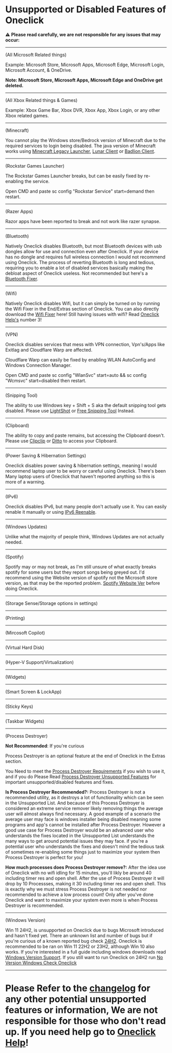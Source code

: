 # Unsupported or Disabled Features of Oneclick
⚠️ **Please read carefully, we are not responsible for any issues that may occur:**
___

(All Microsoft Related things)

Example: Microsoft Store, Microsoft Apps, Microsoft Edge, Microsoft Login, Microsoft Account, & OneDrive.

**Note: Microsoft Store, Microsoft Apps, Microsoft Edge and OneDrive get deleted.**
___

(All Xbox Related things & Games)

Example: Xbox Game Bar, Xbox DVR, Xbox App, Xbox Login, or any other Xbox related games.
___

(Minecraft)

You cannot play the Windows store/Bedrock version of Minecraft due to the required services to login being disabled. The java version of Minecraft works using [Minecraft Legacy Launcher](https://aka.ms/minecraftClientWindows), [Lunar Client](https://www.lunarclient.com/download) or [Badlion Client](https://www.badlion.net/).
___

(Rockstar Games Launcher) 

The Rockstar Games Launcher breaks, but can be easily fixed by re-enabling the service.

Open CMD and paste sc config "Rockstar Service" start=demand then restart.
___

(Razer Apps) 

Razor apps have been reported to break and not work like razer synapse.
___

(Bluetooth)

Natively Oneclick disables Bluetooth, but most Bluetooth devices with usb dongles allow for use and connection even after Oneclick. If your device has no dongle and requires full wireless connection I would not recommend using Oneclick. The process of reverting Bluetooth is long and tedious, requiring you to enable a lot of disabled services basically making the debloat aspect of Oneclick useless. Not recommended but here's a [Bluetooth Fixer](https://github.com/QuakedK/Downloads/blob/main/Bluetooth%20Fixer.bat).
___

(Wifi)

Natively Oneclick disables Wifi, but it can simply be turned on by running the Wifi Fixer in the End/Extras section of Oneclick. You can also directly download the [Wifi Fixer](https://github.com/QuakedK/Downloads/blob/main/Turn%20On%20Wifi.bat) here! Still having issues with wifi? Read [Oneclick Help's](https://github.com/QuakedK/Oneclick/blob/main/Help/Oneclick%20Help.md) number 3!
___

(VPN)

Oneclick disables services that mess with VPN connection, Vpn's/Apps like Exitlag and Cloudflare Warp are affected.

Cloudflare Warp can easily be fixed by enabling WLAN AutoConfig and Windows Connection Manager.

Open CMD and paste sc config "WlanSvc" start=auto &&  sc config "Wcmsvc" start=disabled then restart.
___

(Snipping Tool)

The ability to use Windows key + Shift + S aka the default snipping tool gets disabled. Please use [LightShot](https://app.prntscr.com/en/download.html) or [Free Snipping Tool](https://freesnippingtool.com/download) Instead.
___

(Clipboard)

The ability to copy and paste remains, but accessing the Clipboard doesn't. Please use [Clipclip](https://app.prntscr.com/en/download.html) or [Ditto](https://ditto-cp.sourceforge.io/) to access your Clipboard.
___

(Power Saving & Hibernation Settings)

Oneclick disables power saving & hibernation settings, meaning I would recommend laptop user to be worry or careful using Oneclick. There's been Many laptop users of Oneclick that haven't reported anything so this is more of a warning.
___

(IPv6)

Oneclick disables IPv6, but many people don't actually use it. You can easily renable it manually or using [IPv6 Reenable](https://github.com/QuakedK/Downloads/blob/main/IPv6%20Reenable.bat).
___

(Windows Updates)

Unlike what the majority of people think, Windows Updates are not actually needed.
___

(Spotify)

Spotify may or may not break, as I'm still unsure of what exactly breaks spotify for some users but they report songs being greyed out. 
I'd recommend using the Website version of spotify not the Microsoft store version, as that may be the reported problem. [Spotify Website Ver](https://www.spotify.com/de-en/download/windows/) before doing Oneclick.
___

(Storage Sense/Storage options in settings)
___

(Printing)
___

(Mircosoft Copilot)
___

(Virtual Hard Disk)
___

(Hyper-V Support/Virtualization)
___

(Widgets)
___

(Smart Screen & LockApp)
___

(Sticky Keys)
___

(Taskbar Widgets)
___

(Process Destroyer)

**Not Recommended**: If you're curious

Process Destroyer is an optional feature at the end of Oneclick in the Extras section.

You Need to meet the [Process Destroyer Requirements](https://github.com/QuakedK/Process-Destroyer/blob/main/Requirements.md) if you wish to use it, and if you do 
Please Read [Process Destroyer Unsupported Features](https://github.com/QuakedK/Process-Destroyer/blob/main/Unsupported%20Features.md) for important unsupported/disabled features and fixes.

**Is Process Destroyer Recommended?:** Process Destroyer is not a recommended utility, as it destroys a lot of functionality which can be seen in the Unsupported List. And because of this Process Destroyer is considered an extreme service remover likely removing things the average user will almost always find necessary. A good example of a scenario the average user may face is windows installer being disabled meaning some programs and app's cannot be installed after Process Destroyer. However a good use case for Process Destroyer would be an advanced user who understands the fixes located in the Unsupported List understands the many ways to get around potential issues they may face. if you're a potential user who understands the fixes and doesn't mind the tedious task of sometimes re-enabling some things just to maximize your system then Process Destroyer is perfect for you!

**How much processes does Process Destroyer remove?:** After the idea use of Oneclick with no wifi idling for 15 minutes, you'll likly be around 40 including timer res and open shell. After the use of Process Destroyer it will drop by 10 Processses, making it 30 including timer res and open shell. This is exactly why we must stress Process Destroyer is not needed nor recommended to achieve a low process count! Only after you've done Oneclick and want to maximize your system even more is when Process Destroyer is recommended.
___

(Windows Version)

Win 11 24H2, is unsupported on Oneclick due to bugs Microsoft introduced and hasn't fixed yet. There an unknown list and number of bugs but if you're curious of a known reported bug check [24H2](https://github.com/QuakedK/Oneclick/issues/4). Oneclick is recommended to be ran on Win 11 22H2 or 23H2, although Win 10 also works. If you're interested in a full guide including windows downloads read [Windows Version Support](https://github.com/QuakedK/Oneclick/blob/main/Help/Windows%20Version%20Support.md). If you still want to run Oneclick on 24H2 run  [No Version Windows Check Oneclick](https://github.com/m1nuzz/Oneclick-NoVersionCheckWindows)
___

# Please Refer to the [changelog](https://github.com/QuakedK/Oneclick/blob/main/Changelog.md) for any other potential unsupported features or information, We are not responsible for those who don't read up. If you need help go to [Oneclick Help](https://github.com/QuakedK/Oneclick/blob/main/Help/Oneclick%20Help.md)!
